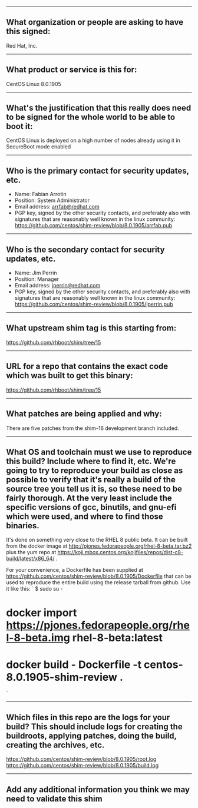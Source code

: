 -------------------------------------------------------------------------------
What organization or people are asking to have this signed:
-------------------------------------------------------------------------------
Red Hat, Inc.

-------------------------------------------------------------------------------
What product or service is this for:
-------------------------------------------------------------------------------
CentOS Linux 8.0.1905

-------------------------------------------------------------------------------
What's the justification that this really does need to be signed for the whole world to be able to boot it:
-------------------------------------------------------------------------------
CentOS Linux is deployed on a high number of nodes already using it in SecureBoot mode enabled

-------------------------------------------------------------------------------
Who is the primary contact for security updates, etc.
-------------------------------------------------------------------------------
- Name: Fabian Arrotin
- Position: System Administrator
- Email address: arrfab@redhat.com
- PGP key, signed by the other security contacts, and preferably also with signatures that are reasonably well known in the linux community: https://github.com/centos/shim-review/blob/8.0.1905/arrfab.pub

-------------------------------------------------------------------------------
Who is the secondary contact for security updates, etc.
-------------------------------------------------------------------------------
- Name: Jim Perrin
- Position: Manager
- Email address: jperrin@redhat.com
- PGP key, signed by the other security contacts, and preferably also with signatures that are reasonably well known in the linux community: https://github.com/centos/shim-review/blob/8.0.1905/jperrin.pub

-------------------------------------------------------------------------------
What upstream shim tag is this starting from:
-------------------------------------------------------------------------------
https://github.com/rhboot/shim/tree/15

-------------------------------------------------------------------------------
URL for a repo that contains the exact code which was built to get this binary:
-------------------------------------------------------------------------------
https://github.com/rhboot/shim/tree/15

-------------------------------------------------------------------------------
What patches are being applied and why:
-------------------------------------------------------------------------------
There are five patches from the shim-16 development branch included.

-------------------------------------------------------------------------------
What OS and toolchain must we use to reproduce this build?  Include where to find it, etc.  We're going to try to reproduce your build as close as possible to verify that it's really a build of the source tree you tell us it is, so these need to be fairly thorough. At the very least include the specific versions of gcc, binutils, and gnu-efi which were used, and where to find those binaries.
-------------------------------------------------------------------------------
It's done on something very close to the RHEL 8 public beta.  It can be built
from the docker image at http://pjones.fedorapeople.org/rhel-8-beta.tar.bz2
plus the yum repo at https://koji.mbox.centos.org/kojifiles/repos/dist-c8-build/latest/x86_64/ .

For your convenience, a Dockerfile has been supplied at
https://github.com/centos/shim-review/blob/8.0.1905/Dockerfile that can be
used to reproduce the entire build using the release tarball from github.  Use
it like this:
`
$ sudo su -
# docker import https://pjones.fedorapeople.org/rhel-8-beta.img rhel-8-beta:latest
# docker build - Dockerfile -t centos-8.0.1905-shim-review .
`

-------------------------------------------------------------------------------
Which files in this repo are the logs for your build?   This should include logs for creating the buildroots, applying patches, doing the build, creating the archives, etc.
-------------------------------------------------------------------------------
https://github.com/centos/shim-review/blob/8.0.1905/root.log
https://github.com/centos/shim-review/blob/8.0.1905/build.log

-------------------------------------------------------------------------------
Add any additional information you think we may need to validate this shim
-------------------------------------------------------------------------------
